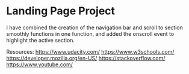 # Landing Page Project

I have combined the creation of the navigation bar and scroll to section smoothly functions in one function, and added the onscroll event to highlight the active section.

Resources:
https://www.udacity.com/
https://www.w3schools.com/
https://developer.mozilla.org/en-US/
https://stackoverflow.com/
https://www.youtube.com/